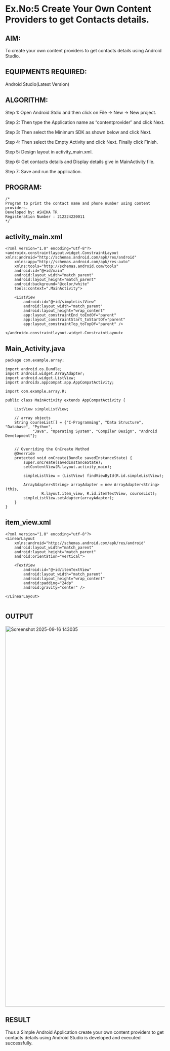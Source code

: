 
# Ex.No:5 Create Your Own Content Providers to get Contacts details.


## AIM:

To create your own content providers to get contacts details using Android Studio.

## EQUIPMENTS REQUIRED:

Android Studio(Latest Version)

## ALGORITHM:

Step 1: Open Android Stdio and then click on File -> New -> New project.

Step 2: Then type the Application name as “contentprovider″ and click Next. 

Step 3: Then select the Minimum SDK as shown below and click Next.

Step 4: Then select the Empty Activity and click Next. Finally click Finish.

Step 5: Design layout in activity_main.xml.

Step 6: Get contacts details and Display details give in MainActivity file.

Step 7: Save and run the application.

## PROGRAM:
```
/*
Program to print the contact name and phone number using content providers.
Developed by: ASHIKA TR
Registeration Number : 212224220011
*/
```

## activity_main.xml

```
<?xml version="1.0" encoding="utf-8"?>
<androidx.constraintlayout.widget.ConstraintLayout xmlns:android="http://schemas.android.com/apk/res/android"
    xmlns:app="http://schemas.android.com/apk/res-auto"
    xmlns:tools="http://schemas.android.com/tools"
    android:id="@+id/main"
    android:layout_width="match_parent"
    android:layout_height="match_parent"
    android:background="@color/white"
    tools:context=".MainActivity">

    <ListView
        android:id="@+id/simpleListView"
        android:layout_width="match_parent"
        android:layout_height="wrap_content"
        app:layout_constraintEnd_toEndOf="parent"
        app:layout_constraintStart_toStartOf="parent"
        app:layout_constraintTop_toTopOf="parent" />

</androidx.constraintlayout.widget.ConstraintLayout>
```

## Main_Activity.java

```
package com.example.array;

import android.os.Bundle;
import android.widget.ArrayAdapter;
import android.widget.ListView;
import androidx.appcompat.app.AppCompatActivity;

import com.example.array.R;

public class MainActivity extends AppCompatActivity {

    ListView simpleListView;

    // array objects
    String courseList[] = {"C-Programming", "Data Structure", "Database", "Python",
            "Java", "Operating System", "Compiler Design", "Android Development"};


    // Overriding the OnCreate Method
    @Override
    protected void onCreate(Bundle savedInstanceState) {
        super.onCreate(savedInstanceState);
        setContentView(R.layout.activity_main);

        simpleListView = (ListView) findViewById(R.id.simpleListView);

        ArrayAdapter<String> arrayAdapter = new ArrayAdapter<String>(this,
                R.layout.item_view, R.id.itemTextView, courseList);
        simpleListView.setAdapter(arrayAdapter);
    }
}
```

## item_view.xml

```
<?xml version="1.0" encoding="utf-8"?>
<LinearLayout
    xmlns:android="http://schemas.android.com/apk/res/android"
    android:layout_width="match_parent"
    android:layout_height="match_parent"
    android:orientation="vertical">

    <TextView
        android:id="@+id/itemTextView"
        android:layout_width="match_parent"
        android:layout_height="wrap_content"
        android:padding="24dp"
        android:gravity="center" />

</LinearLayout>


```

## OUTPUT

<img width="1919" height="1199" alt="Screenshot 2025-09-16 143035" src="https://github.com/user-attachments/assets/5ce7ded8-e9bf-4a5a-b4fa-b3ba90d6506f" />





## RESULT
Thus a Simple Android Application create your own content providers to get contacts details using Android Studio is developed and executed successfully.
